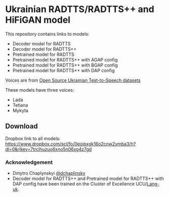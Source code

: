 # Ukrainian RADTTS/RADTTS++ and HiFiGAN model

This repository contains links to models:

- Decoder model for RADTTS
- Decoder model for RADTTS++
- Pretrained model for RADTTS
- Pretrained model for RADTTS++ with AGAP config
- Pretrained model for RADTTS++ with BGAP config 
- Pretrained model for RADTTS++ with DAP config

Voices are from [Open Source Ukrainian Text-to-Speech datasets](https://github.com/egorsmkv/ukrainian-tts-datasets)

These models have three voices:

- Lada
- Tetiana
- Mykyta

## Download

Dropbox link to all models: https://www.dropbox.com/scl/fo/0eoipxgk16o2cnw2ymba3/h?dl=0&rlkey=7trclhuzuo6xno5n06xg4z7gd

### Acknowledgement

- Dmytro Chaplynskyi [@dchaplinsky](https://github.com/dchaplinsky)
- Decoder model for RADTTS++ and Pretrained model for RADTTS++ with DAP config have been trained on the Cluster of Excellence UCU/[Lang-uk](https://github.com/lang-uk).
